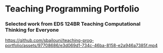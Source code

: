 
# Teaching Programming Portfolio

### Selected work from EDS 124BR Teaching Computational Thinking for Everyone

https://github.com/sbailouni/teaching-prog-portfolio/assets/97708686/e3d069d1-734c-46ba-8158-e2a946a7385f.mp4
